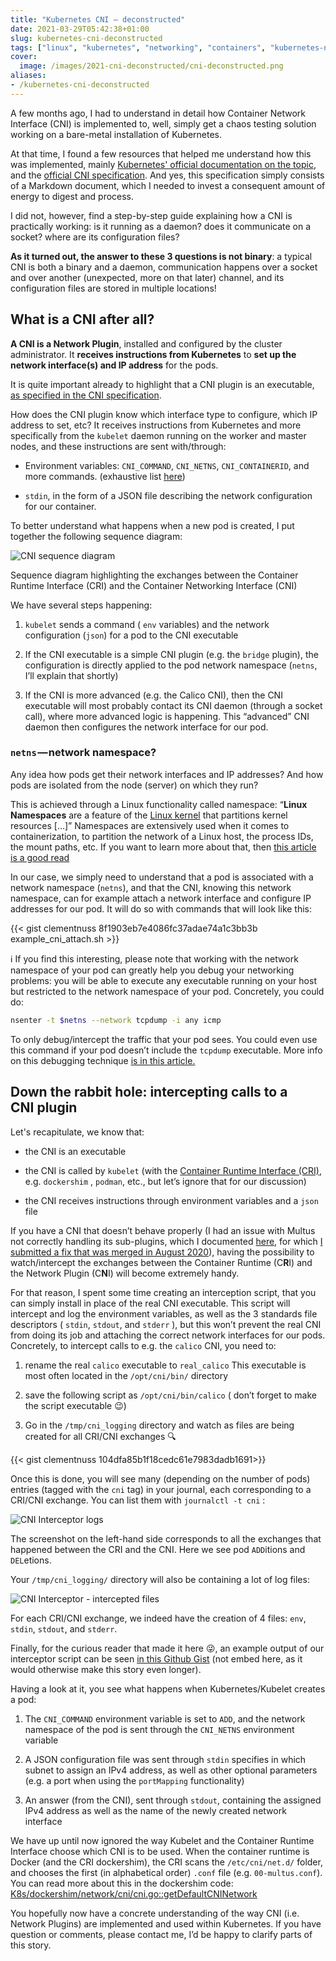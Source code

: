 ```yaml
---
title: "Kubernetes CNI — deconstructed"
date: 2021-03-29T05:42:38+01:00
slug: kubernetes-cni-deconstructed
tags: ["linux", "kubernetes", "networking", "containers", "kubernetes-networking"]
cover:
  image: /images/2021-cni-deconstructed/cni-deconstructed.png
aliases:
- /kubernetes-cni-deconstructed
---
```


A few months ago, I had to understand in detail how Container Network Interface (CNI) is implemented to, well, simply get a chaos testing solution working on a bare-metal installation of Kubernetes.

At that time, I found a few resources that helped me understand how this was implemented, mainly [Kubernetes' official documentation on the topic](https://kubernetes.io/docs/concepts/extend-kubernetes/compute-storage-net/network-plugins/), and the [official CNI specification](https://github.com/containernetworking/cni/blob/master/SPEC.md). And yes, this specification simply consists of a Markdown document, which I needed to invest a consequent amount of energy to digest and process.

I did not, however, find a step-by-step guide explaining how a CNI is practically working: is it running as a daemon? does it communicate on a socket? where are its configuration files?

**As it turned out, the answer to these 3 questions is not binary**: a typical CNI is both a binary and a daemon, communication happens over a socket and over another (unexpected, more on that later) channel, and its configuration files are stored in multiple locations!

## What is a CNI after all?

**A CNI is a Network Plugin**, installed and configured by the cluster
administrator. It **receives instructions from Kubernetes** to **set up the network interface(s) and IP address** for the pods.

It is quite important already to highlight that a CNI plugin is an executable, [as specified in the CNI specification](https://github.com/containernetworking/cni/blob/main/SPEC.md#overview-1).

How does the CNI plugin know which interface type to configure, which IP address to set, etc? It receives instructions from Kubernetes and more specifically from the `kubelet` daemon running on the worker and master nodes, and these instructions are sent with/through:

* Environment variables: `CNI_COMMAND`, `CNI_NETNS`, `CNI_CONTAINERID`, and more commands. (exhaustive list [here](https://github.com/containernetworking/cni/blob/master/SPEC.md#parameters))

* `stdin`, in the form of a JSON file describing the network configuration for our container.

To better understand what happens when a new pod is created, I put together the following sequence diagram:

![CNI sequence diagram](/images/2021-cni-deconstructed/sequence-diagram.svg)

Sequence diagram highlighting the exchanges between the Container Runtime Interface (CRI) and the Container Networking Interface (CNI)

We have several steps happening:

1. `kubelet` sends a command ( `env` variables) and the network configuration (`json`) for a pod to the CNI executable

2. If the CNI executable is a simple CNI plugin (e.g. the `bridge` plugin), the configuration is directly applied to the pod network namespace (`netns`, I’ll explain that shortly)

3. If the CNI is more advanced (e.g. the Calico CNI), then the CNI executable will most probably contact its CNI daemon (through a socket call), where more advanced logic is happening. This “advanced” CNI daemon then configures the network interface for our pod.

### `netns` — network namespace?

Any idea how pods get their network interfaces and IP addresses? And how pods are isolated from the node (server) on which they run?

This is achieved through a Linux functionality called namespace: “**Linux Namespaces** are a feature of the [Linux kernel](https://en.wikipedia.org/wiki/Linux_kernel) that partitions kernel resources \[…\]”
Namespaces are extensively used when it comes to containerization, to partition the network of a Linux host, the process IDs, the mount paths, etc.
If you want to learn more about that, then [this article is a good read](https://medium.com/@saschagrunert/demystifying-containers-part-i-kernel-space-2c53d6979504)

In our case, we simply need to understand that a pod is associated with a network namespace (`netns`), and that the CNI, knowing this network namespace, can for example attach a network interface and configure IP addresses for our pod. It will do so with commands that will look like this:

{{< gist clementnuss 8f1903eb7e4086fc37adae74a1c3bb3b example_cni_attach.sh >}}

ℹ️ If you find this interesting, please note that working with the network namespace of your pod can greatly help you debug your networking problems: you will be able to execute any executable running on your host but restricted to the network namespace of your pod. Concretely, you could do:

```bash
nsenter -t $netns --network tcpdump -i any icmp
```

To only debug/intercept the traffic that your pod sees. You could even use this command if your pod doesn’t include the `tcpdump` executable. More info on this debugging technique [is in this article.](https://platform9.com/blog/container-namespaces-deep-dive-container-networking/)

## Down the rabbit hole: intercepting calls to a CNI plugin

Let's recapitulate, we know that:

* the CNI is an executable

* the CNI is called by `kubelet` (with the [Container Runtime Interface (CRI)](https://kubernetes.io/blog/2016/12/container-runtime-interface-cri-in-kubernetes/), e.g. `dockershim` , `podman`, etc., but let’s ignore that for our discussion)

* the CNI receives instructions through environment variables and a `json` file

If you have a CNI that doesn’t behave properly (I had an issue with Multus not correctly handling its sub-plugins, which I documented [here](https://github.com/k8snetworkplumbingwg/multus-cni/issues/544), for which [I submitted a fix that was merged in August 2020](https://github.com/k8snetworkplumbingwg/multus-cni/commit/4c271a57d5495198c3ba72f01e98b79cf033f3e5)), having the possibility to watch/intercept the exchanges between the Container Runtime (C**R**I) and the Network Plugin (C**N**I) will become extremely handy.

For that reason, I spent some time creating an interception script, that you can simply install in place of the real CNI executable. This script will intercept and log the environment variables, as well as the 3 standards file descriptors ( `stdin`, `stdout`, and `stderr` ), but this won’t prevent the real CNI from doing its job and attaching the correct network interfaces for our pods.
Concretely, to intercept calls to e.g. the `calico` CNI, you need to:

1. rename the real `calico` executable to `real_calico`
    This executable is most often located in the `/opt/cni/bin/` directory

2. save the following script as `/opt/cni/bin/calico` ( don’t forget to make the script executable 😉)

3. Go in the `/tmp/cni_logging` directory and watch as files are being created for all CRI/CNI exchanges 🔍

{{< gist clementnuss 104dfa85b1f18cedc61e7983dadb1691>}}

Once this is done, you will see many (depending on the number of pods) entries (tagged with the `cni` tag) in your journal, each corresponding to a CRI/CNI exchange. You can list them with `journalctl -t cni` :

![CNI Interceptor logs](/images/2021-cni-deconstructed/cni-interceptor-journalctl.png)

The screenshot on the left-hand side corresponds to all the exchanges that happened between the CRI and the CNI. Here we see pod `ADD`itions and `DEL`etions.

Your `/tmp/cni_logging/` directory will also be containing a lot of log files:

![CNI Interceptor - intercepted files](/images/2021-cni-deconstructed/cni-interceptor-logs.png)

For each CRI/CNI exchange, we indeed have the creation of 4 files:
`env`, `stdin`, `stdout`, and `stderr`.

Finally, for the curious reader that made it here 😜, an example output of our interceptor script can be seen [in this Github Gist](https://gist.github.com/clementnuss/6e2b58abd614a232f4ca1d35d405d64d) (not embed here, as it would otherwise make this story even longer).

Having a look at it, you see what happens when Kubernetes/Kubelet creates a pod:

1. The `CNI_COMMAND` environment variable is set to `ADD`, and the network namespace of the pod is sent through the `CNI_NETNS` environment variable

2. A JSON configuration file was sent through `stdin` specifies in which subnet to assign an IPv4 address, as well as other optional parameters (e.g. a port when using the `portMapping` functionality)

3. An answer (from the CNI), sent through `stdout`, containing the assigned IPv4 address as well as the name of the newly created network interface

We have up until now ignored the way Kubelet and the Container Runtime Interface choose which CNI is to be used. When the container runtime is Docker (and the CRI dockershim), the CRI scans the `/etc/cni/net.d/` folder, and chooses the first (in alphabetical order) `.conf` file (e.g. `00-multus.conf`). You can read more about this in the dockershim code: [K8s/dockershim/network/cni/cni.go::getDefaultCNINetwork](https://github.com/kubernetes/kubernetes/blob/2b9837fdcda0163712a439b71211e34a3f27bd34/pkg/kubelet/dockershim/network/cni/cni.go#L156)

You hopefully now have a concrete understanding of the way CNI (i.e. Network Plugins) are implemented and used within Kubernetes. If you have question or comments, please contact me, I’d be happy to clarify parts of this story.